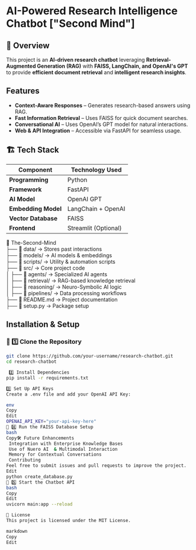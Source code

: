 #  AI-Powered Research Intelligence Chatbot ["Second Mind"]

## 📌 Overview  
This project is an **AI-driven research chatbot** leveraging **Retrieval-Augmented Generation (RAG)** with **FAISS, LangChain, and OpenAI's GPT** to provide **efficient document retrieval** and **intelligent research insights**.  

##  Features  
-  **Context-Aware Responses** – Generates research-based answers using RAG.  
-  **Fast Information Retrieval** – Uses FAISS for quick document searches.  
-  **Conversational AI** – Uses OpenAI’s GPT model for natural interactions.  
-  **Web & API Integration** – Accessible via FastAPI for seamless usage.  

## 🏗️ Tech Stack  
| Component            | Technology Used            |  
|----------------------|---------------------------|  
| **Programming**      | Python                     |  
| **Framework**        | FastAPI                    |  
| **AI Model**        | OpenAI GPT                 |  
| **Embedding Model** | LangChain + OpenAI         |  
| **Vector Database** | FAISS                      |  
| **Frontend**        | Streamlit (Optional)       |  

📂 The-Second-Mind  
├── 📁 data/          → Stores past interactions  
├── 📁 models/        → AI models & embeddings  
├── 📁 scripts/       → Utility & automation scripts  
├── 📁 src/           → Core project code  
│   ├── 📁 agents/     → Specialized AI agents  
│   ├── 📁 retrieval/  → RAG-based knowledge retrieval  
│   ├── 📁 reasoning/  → Neuro-Symbolic AI logic  
│   ├── 📁 pipelines/  → Data processing workflows  
├── 📜 README.md      → Project documentation  
├── 📜 setup.py       → Package setup  




##  Installation & Setup  
### 🔹 1️⃣ Clone the Repository  
```bash
git clone https://github.com/your-username/research-chatbot.git  
cd research-chatbot

 2️⃣ Install Dependencies
pip install -r requirements.txt  

3️⃣ Set Up API Keys
Create a .env file and add your OpenAI API Key:

env
Copy
Edit
OPENAI_API_KEY="your-api-key-here"
🔹 4️⃣ Run the FAISS Database Setup
bash
Copy🛠️ Future Enhancements
 Integration with Enterprise Knowledge Bases
 Use of Nuero AI  & Multimodal Interaction
 Memory for Contextual Conversations
 Contributing
Feel free to submit issues and pull requests to improve the project.
Edit
python create_database.py  
🔹 5️⃣ Start the Chatbot API
bash
Copy
Edit
uvicorn main:app --reload

📜 License
This project is licensed under the MIT License.

markdown
Copy
Edit





